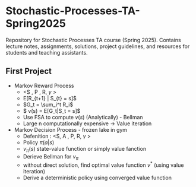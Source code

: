 # Stochastic-Processes-TA-Spring2025
Repository for Stochastic Processes TA course (Spring 2025). Contains lecture notes, assignments, solutions, project guidelines, and resources for students and teaching assistants.


## First Project 
- Markov Reward Process
  - <S , P , R, $\gamma$ >
  - E[R_{t+1} | S_{t} = s]$
  - $G_t = \sum_i^t R_i$
  - $ v(s) = E[G_t|S_t = s]$
  - Use FSA to compute $v(s)$ (Analytically) - Bellman
  - Large n computationally expensive -> Value iteration
- Markov Decision Process - frozen lake in gym
  - Defenition : <S, A , P, R, $\gamma$ >
  - Policy $\pi(a|s)$
  - $v_{\pi}(s)$ state-value function or simply value fanction
  - Derieve Bellman for $v_{\pi}$
  - without direct solution, find optimal value function $v^*$ (using value iteration)
  - Derive a deterministic policy using converged value function 
